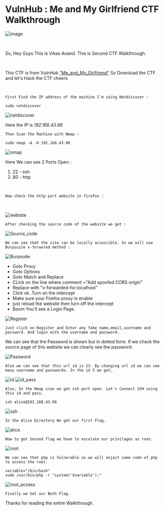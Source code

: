 # VulnHub :  Me and My Girlfriend CTF Walkthrough

![image](2021-04-10_18-43.png)


</br>

So, Hey Guys This is Vikas Anand. This is Second CTF Walkthrough.

</br>

This CTF is from VulnHub ["Me_and_My_Girlfriend"](https://tryhackme.com/room/brooklynninenine) So Download the CTF and let's Hack the CTF cheers

</br>

    First Find the IP address of the machine I'm using Netdiscover :


` sudo netdiscover `

![netdiscover](2021-04-10_18-44.png)

Here the IP is _192.168.43.98_


    Then Scan the Machine with Nmap :

`
sudo nmap -A -O 192.168.43.98
`

![nmap](Nmap_Scan.png)

Here We can see 2 Ports Open :

1. 22 - ssh
2. 80 - http

</br>
     
    Now check the http port website in firefox :
</br>

![webiste](Website.png)

    After checking the source code of the website we get : 

![Source_code](Source_Code.png) 

    We can see that the site can be locally accesiible. So we will use Burpsuite x-forwared method :

![Burpsuite](Burpsuite.png)

* Goto Proxy
* Goto Options
* Goto Match and Replace
* CLick on the line where comment ="Add spoofed CORS origin"
* Replace with "x-forwarded-for:localhost"
* Click ok. Turn on the intercept
* Make sure your Firefox proxy is enable
* just reload the website then turn off the intercept
* Boom You'll see a Login Page.  

![Register](Register.png)

    Just click on Register and Enter any fake name,email,username and password. And login with the username and password.

We can see that the Password is shown but in dotted form. If we check the source page of this website we can clearly see the password.   

![Password](Password.png)

    Also we can see that this url id is 13. By changing url id we can see many username and passwords. In the id 5 we get,

![id](2021-04-10_18-52.png)
![id_pass](2021-04-10_18-52_1.png)

    Also, In the Nmap scan we get ssh port open. Let's Connect SSH using this id and pass.

` ssh alice@192.168.43.98 `

![ssh](2021-04-10_18-54.png)

    In the Alice Directory We get our first Flag.

![alice](2021-04-10_18-57.png)

    Now to get Second flag we have to escalate our privilages as root.

![root](2021-04-10_19-35.png)

    We can see that php is Vulnerable so we will enjact some code of php to access the root.

`
variable="/bin/bash"
`
</br> 
`
sudo /usr/bin/php -r "system('$variable');"
`


![root_access](2021-04-10_19-32.png)

    Finally we Got our Both Flag. 

Thanks for reading the entire Walkthrough.